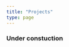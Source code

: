 ```yaml
---
title: "Projects"
type: page
---
```



### Under constuction
<!-- 1. [Tatooine](/projects/tatooine/) 2. [Hydra](/projects/hydra/) 3. [Bludhaven](/projects/bludhaven/) -->

